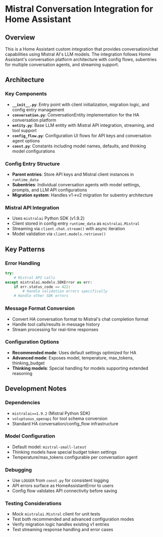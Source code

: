# Mistral Conversation Integration for Home Assistant

## Overview
This is a Home Assistant custom integration that provides conversation/chat capabilities using Mistral AI's LLM models. The integration follows Home Assistant's conversation platform architecture with config flows, subentries for multiple conversation agents, and streaming support.

## Architecture

### Key Components
- **`__init__.py`**: Entry point with client initialization, migration logic, and config entry management
- **`conversation.py`**: ConversationEntity implementation for the HA conversation platform
- **`entity.py`**: Base LLM entity with Mistral API integration, streaming, and tool support
- **`config_flow.py`**: Configuration UI flows for API keys and conversation agent options
- **`const.py`**: Constants including model names, defaults, and thinking model configurations

### Config Entry Structure
- **Parent entries**: Store API keys and Mistral client instances in `runtime_data`
- **Subentries**: Individual conversation agents with model settings, prompts, and LLM API configurations
- **Migration system**: Handles v1→v2 migration for subentry architecture

### Mistral API Integration
- Uses `mistralai` Python SDK (v1.9.2)
- Client stored in config entry `runtime_data` as `mistralai.Mistral`
- Streaming via `client.chat.stream()` with async iteration
- Model validation via `client.models.retrieve()`

## Key Patterns

### Error Handling
```python
try:
    # Mistral API calls
except mistralai.models.SDKError as err:
    if err.status_code == 422:
        # Handle validation errors specifically
    # Handle other SDK errors
```

### Message Format Conversion
- Convert HA conversation format to Mistral's chat completion format
- Handle tool calls/results in message history
- Stream processing for real-time responses

### Configuration Options
- **Recommended mode**: Uses default settings optimized for HA
- **Advanced mode**: Exposes model, temperature, max_tokens, thinking_budget
- **Thinking models**: Special handling for models supporting extended reasoning

## Development Notes

### Dependencies
- `mistralai==1.9.2` (Mistral Python SDK)
- `voluptuous_openapi` for tool schema conversion
- Standard HA conversation/config_flow infrastructure

### Model Configuration
- Default model: `mistral-small-latest`
- Thinking models have special budget token settings
- Temperature/max_tokens configurable per conversation agent

### Debugging
- Use `LOGGER` from `const.py` for consistent logging
- API errors surface as HomeAssistantError to users
- Config flow validates API connectivity before saving

### Testing Considerations
- Mock `mistralai.Mistral` client for unit tests
- Test both recommended and advanced configuration modes
- Verify migration logic handles existing v1 entries
- Test streaming response handling and error cases

